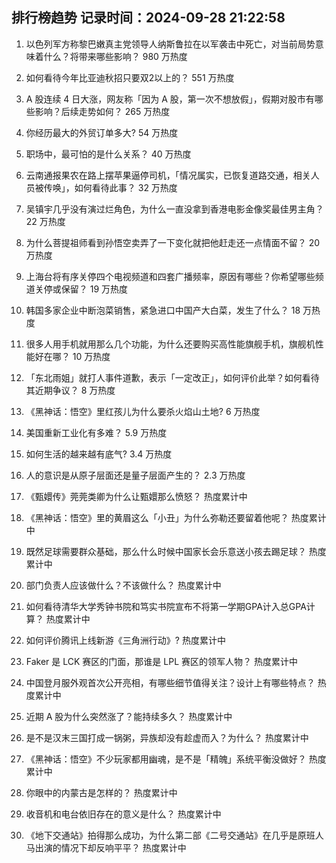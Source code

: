 
## 排行榜趋势 记录时间：2024-09-28 21:22:58
  
  1. 以色列军方称黎巴嫩真主党领导人纳斯鲁拉在以军袭击中死亡，对当前局势意味着什么？将带来哪些影响？ 980 万热度
    
  2. 如何看待今年比亚迪秋招只要双2以上的？ 551 万热度
    
  3. A 股连续 4 日大涨，网友称「因为 A 股，第一次不想放假」，假期对股市有哪些影响？后续走势如何？ 265 万热度
    
  4. 你经历最大的外贸订单多大? 54 万热度
    
  5. 职场中，最可怕的是什么关系？ 40 万热度
    
  6. 云南通报果农在路上摆苹果逼停司机，「情况属实，已恢复道路交通，相关人员被传唤」，如何看待此事？ 32 万热度
    
  7. 吴镇宇几乎没有演过烂角色，为什么一直没拿到香港电影金像奖最佳男主角？ 22 万热度
    
  8. 为什么菩提祖师看到孙悟空卖弄了一下变化就把他赶走还一点情面不留？ 20 万热度
    
  9. 上海台将有序关停四个电视频道和四套广播频率，原因有哪些？你希望哪些频道关停或保留？ 19 万热度
    
  10. 韩国多家企业中断泡菜销售，紧急进口中国产大白菜，发生了什么？ 18 万热度
    
  11. 很多人用手机就用那么几个功能，为什么还要购买高性能旗舰手机，旗舰机性能好在哪？ 10 万热度
    
  12. 「东北雨姐」就打人事件道歉，表示「一定改正」，如何评价此举？如何看待其近期争议？ 8 万热度
    
  13. 《黑神话：悟空》里红孩儿为什么要杀火焰山土地? 6 万热度
    
  14. 美国重新工业化有多难？ 5.9 万热度
    
  15. 如何生活的越来越有底气? 3.4 万热度
    
  16. 人的意识是从原子层面还是量子层面产生的？ 2.3 万热度
    
  17. 《甄嬛传》莞莞类卿为什么让甄嬛那么愤怒？ 热度累计中
    
  18. 《黑神话：悟空》里的黄眉这么「小丑」为什么弥勒还要留着他呢？ 热度累计中
    
  19. 既然足球需要群众基础，那么什么时候中国家长会乐意送小孩去踢足球？ 热度累计中
    
  20. 部门负责人应该做什么？不该做什么？ 热度累计中
    
  21. 如何看待清华大学秀钟书院和笃实书院宣布不将第一学期GPA计入总GPA计算？ 热度累计中
    
  22. 如何评价腾讯上线新游《三角洲行动》? 热度累计中
    
  23. Faker 是 LCK 赛区的门面，那谁是 LPL 赛区的领军人物？ 热度累计中
    
  24. 中国登月服外观首次公开亮相，有哪些细节值得关注？设计上有哪些特点？ 热度累计中
    
  25. 近期 A 股为什么突然涨了？能持续多久？ 热度累计中
    
  26. 是不是汉末三国打成一锅粥，异族却没有趁虚而入？为什么？ 热度累计中
    
  27. 《黑神话：悟空》不少玩家都用幽魂，是不是「精魄」系统平衡没做好？ 热度累计中
    
  28. 你眼中的内蒙古是怎样的？ 热度累计中
    
  29. 收音机和电台依旧存在的意义是什么？ 热度累计中
    
  30. 《地下交通站》拍得那么成功，为什么第二部《二号交通站》在几乎是原班人马出演的情况下却反响平平？ 热度累计中
    